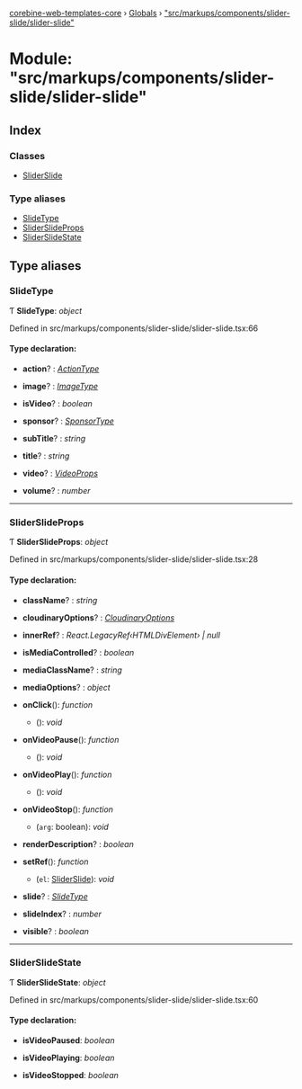 [corebine-web-templates-core](../README.md) › [Globals](../globals.md) › ["src/markups/components/slider-slide/slider-slide"](_src_markups_components_slider_slide_slider_slide_.md)

# Module: "src/markups/components/slider-slide/slider-slide"

## Index

### Classes

* [SliderSlide](../classes/_src_markups_components_slider_slide_slider_slide_.sliderslide.md)

### Type aliases

* [SlideType](_src_markups_components_slider_slide_slider_slide_.md#slidetype)
* [SliderSlideProps](_src_markups_components_slider_slide_slider_slide_.md#sliderslideprops)
* [SliderSlideState](_src_markups_components_slider_slide_slider_slide_.md#sliderslidestate)

## Type aliases

###  SlideType

Ƭ **SlideType**: *object*

Defined in src/markups/components/slider-slide/slider-slide.tsx:66

#### Type declaration:

* **action**? : *[ActionType](_src_scripts_types_.md#actiontype)*

* **image**? : *[ImageType](_src_markups_components_image_image_.md#imagetype)*

* **isVideo**? : *boolean*

* **sponsor**? : *[SponsorType](_src_markups_components_sponsor_sponsor_.md#sponsortype)*

* **subTitle**? : *string*

* **title**? : *string*

* **video**? : *[VideoProps](_src_markups_components_video_corebine_video_corebine_.md#videoprops)*

* **volume**? : *number*

___

###  SliderSlideProps

Ƭ **SliderSlideProps**: *object*

Defined in src/markups/components/slider-slide/slider-slide.tsx:28

#### Type declaration:

* **className**? : *string*

* **cloudinaryOptions**? : *[CloudinaryOptions](_src_markups_components_image_cloudinary_image_cloudinary_.md#cloudinaryoptions)*

* **innerRef**? : *React.LegacyRef‹HTMLDivElement› | null*

* **isMediaControlled**? : *boolean*

* **mediaClassName**? : *string*

* **mediaOptions**? : *object*

* **onClick**(): *function*

  * (): *void*

* **onVideoPause**(): *function*

  * (): *void*

* **onVideoPlay**(): *function*

  * (): *void*

* **onVideoStop**(): *function*

  * (`arg`: boolean): *void*

* **renderDescription**? : *boolean*

* **setRef**(): *function*

  * (`el`: [SliderSlide](../classes/_src_markups_components_slider_slide_slider_slide_.sliderslide.md)): *void*

* **slide**? : *[SlideType](_src_markups_components_slider_slide_slider_slide_.md#slidetype)*

* **slideIndex**? : *number*

* **visible**? : *boolean*

___

###  SliderSlideState

Ƭ **SliderSlideState**: *object*

Defined in src/markups/components/slider-slide/slider-slide.tsx:60

#### Type declaration:

* **isVideoPaused**: *boolean*

* **isVideoPlaying**: *boolean*

* **isVideoStopped**: *boolean*
